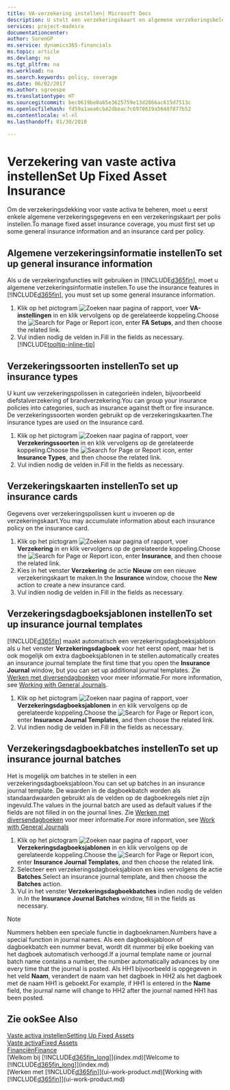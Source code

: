 ```yaml
---
title: VA-verzekering instellen| Microsoft Docs
description: U stelt een verzekeringskaart en algemene verzekeringsbeleidsgegevens in om verzekeringsdekking voor vaste activa te beheren.
services: project-madeira
documentationcenter: 
author: SorenGP
ms.service: dynamics365-financials
ms.topic: article
ms.devlang: na
ms.tgt_pltfrm: na
ms.workload: na
ms.search.keywords: policy, coverage
ms.date: 06/02/2017
ms.author: sgroespe
ms.translationtype: HT
ms.sourcegitcommit: bec0619be0a65e3625759e13d2866ac615d7513c
ms.openlocfilehash: fd59a1aea6cb42dbeac7c6978619a5648f877b52
ms.contentlocale: nl-nl
ms.lasthandoff: 01/30/2018

---
```

# <a name="set-up-fixed-asset-insurance"></a><span data-ttu-id="b9c94-103">Verzekering van vaste activa instellen</span><span class="sxs-lookup"><span data-stu-id="b9c94-103">Set Up Fixed Asset Insurance</span></span>
<span data-ttu-id="b9c94-104">Om de verzekeringsdekking voor vaste activa te beheren, moet u eerst enkele algemene verzekeringsgegevens en een verzekeringskaart per polis instellen.</span><span class="sxs-lookup"><span data-stu-id="b9c94-104">To manage fixed asset insurance coverage, you must first set up some general insurance information and an insurance card per policy.</span></span>

## <a name="to-set-up-general-insurance-information"></a><span data-ttu-id="b9c94-105">Algemene verzekeringsinformatie instellen</span><span class="sxs-lookup"><span data-stu-id="b9c94-105">To set up general insurance information</span></span>
<span data-ttu-id="b9c94-106">Als u de verzekeringsfuncties wilt gebruiken in [!INCLUDE[d365fin](includes/d365fin_md.md)], moet u algemene verzekeringsinformatie instellen.</span><span class="sxs-lookup"><span data-stu-id="b9c94-106">To use the insurance features in [!INCLUDE[d365fin](includes/d365fin_md.md)], you must set up some general insurance information.</span></span>  

1. <span data-ttu-id="b9c94-107">Klik op het pictogram ![Zoeken naar pagina of rapport](media/ui-search/search_small.png "pictogram Zoeken naar pagina of rapport"), voer **VA-instellingen** in en klik vervolgens op de gerelateerde koppeling.</span><span class="sxs-lookup"><span data-stu-id="b9c94-107">Choose the ![Search for Page or Report](media/ui-search/search_small.png "Search for Page or Report icon") icon, enter **FA Setups**, and then choose the related link.</span></span>  
2. <span data-ttu-id="b9c94-108">Vul indien nodig de velden in.</span><span class="sxs-lookup"><span data-stu-id="b9c94-108">Fill in the fields as necessary.</span></span> [!INCLUDE[tooltip-inline-tip](includes/tooltip-inline-tip_md.md)]  

## <a name="to-set-up-insurance-types"></a><span data-ttu-id="b9c94-109">Verzekeringssoorten instellen</span><span class="sxs-lookup"><span data-stu-id="b9c94-109">To set up insurance types</span></span>
<span data-ttu-id="b9c94-110">U kunt uw verzekeringspolissen in categorieën indelen, bijvoorbeeld diefstalverzekering of brandverzekering.</span><span class="sxs-lookup"><span data-stu-id="b9c94-110">You can group your insurance policies into categories, such as insurance against theft or fire insurance.</span></span> <span data-ttu-id="b9c94-111">De verzekeringssoorten worden gebruikt op de verzekeringskaarten.</span><span class="sxs-lookup"><span data-stu-id="b9c94-111">The insurance types are used on the insurance card.</span></span>

1. <span data-ttu-id="b9c94-112">Klik op het pictogram ![Zoeken naar pagina of rapport](media/ui-search/search_small.png "pictogram Zoeken naar pagina of rapport"), voer **Verzekeringssoorten** in en klik vervolgens op de gerelateerde koppeling.</span><span class="sxs-lookup"><span data-stu-id="b9c94-112">Choose the ![Search for Page or Report](media/ui-search/search_small.png "Search for Page or Report icon") icon, enter **Insurance Types**, and then choose the related link.</span></span>  
2. <span data-ttu-id="b9c94-113">Vul indien nodig de velden in.</span><span class="sxs-lookup"><span data-stu-id="b9c94-113">Fill in the fields as necessary.</span></span>

## <a name="to-set-up-insurance-cards"></a><span data-ttu-id="b9c94-114">Verzekeringskaarten instellen</span><span class="sxs-lookup"><span data-stu-id="b9c94-114">To set up insurance cards</span></span>
<span data-ttu-id="b9c94-115">Gegevens over verzekeringspolissen kunt u invoeren op de verzekeringskaart.</span><span class="sxs-lookup"><span data-stu-id="b9c94-115">You may accumulate information about each insurance policy on the insurance card.</span></span>  

1. <span data-ttu-id="b9c94-116">Klik op het pictogram ![Zoeken naar pagina of rapport](media/ui-search/search_small.png "pictogram Zoeken naar pagina of rapport"), voer **Verzekering** in en klik vervolgens op de gerelateerde koppeling.</span><span class="sxs-lookup"><span data-stu-id="b9c94-116">Choose the ![Search for Page or Report](media/ui-search/search_small.png "Search for Page or Report icon") icon, enter **Insurance**, and then choose the related link.</span></span>  
2. <span data-ttu-id="b9c94-117">Kies in het venster **Verzekering** de actie **Nieuw** om een nieuwe verzekeringskaart te maken.</span><span class="sxs-lookup"><span data-stu-id="b9c94-117">In the **Insurance** window, choose the **New** action to create a  new insurance card.</span></span>  
3. <span data-ttu-id="b9c94-118">Vul indien nodig de velden in.</span><span class="sxs-lookup"><span data-stu-id="b9c94-118">Fill in the fields as necessary.</span></span>

## <a name="to-set-up-insurance-journal-templates"></a><span data-ttu-id="b9c94-119">Verzekeringsdagboeksjablonen instellen</span><span class="sxs-lookup"><span data-stu-id="b9c94-119">To set up insurance journal templates</span></span>
[!INCLUDE[d365fin](includes/d365fin_md.md)] <span data-ttu-id="b9c94-120">maakt automatisch een verzekeringsdagboeksjabloon als u het venster **Verzekeringsdagboek** voor het eerst opent, maar het is ook mogelijk om extra dagboeksjablonen in te stellen.</span><span class="sxs-lookup"><span data-stu-id="b9c94-120">automatically creates an insurance journal template the first time that you open the **Insurance Journal** window, but you can set up additional journal templates.</span></span> <span data-ttu-id="b9c94-121">Zie [Werken met diversendagboeken](ui-work-general-journals.md) voor meer informatie.</span><span class="sxs-lookup"><span data-stu-id="b9c94-121">For more information, see [Working with General Journals](ui-work-general-journals.md).</span></span>  

1. <span data-ttu-id="b9c94-122">Klik op het pictogram ![Zoeken naar pagina of rapport](media/ui-search/search_small.png "pictogram Zoeken naar pagina of rapport"), voer **Verzekeringsdagboeksjablonen** in en klik vervolgens op de gerelateerde koppeling.</span><span class="sxs-lookup"><span data-stu-id="b9c94-122">Choose the ![Search for Page or Report](media/ui-search/search_small.png "Search for Page or Report icon") icon, enter **Insurance Journal Templates**, and then choose the related link.</span></span>  
2. <span data-ttu-id="b9c94-123">Vul indien nodig de velden in.</span><span class="sxs-lookup"><span data-stu-id="b9c94-123">Fill in the fields as necessary.</span></span>

## <a name="to-set-up-insurance-journal-batches"></a><span data-ttu-id="b9c94-124">Verzekeringsdagboekbatches instellen</span><span class="sxs-lookup"><span data-stu-id="b9c94-124">To set up insurance journal batches</span></span>
<span data-ttu-id="b9c94-125">Het is mogelijk om batches in te stellen in een verzekeringsdagboeksjabloon.</span><span class="sxs-lookup"><span data-stu-id="b9c94-125">You can set up batches in an insurance journal template.</span></span> <span data-ttu-id="b9c94-126">De waarden in de dagboekbatch worden als standaardwaarden gebruikt als de velden op de dagboekregels niet zijn ingevuld.</span><span class="sxs-lookup"><span data-stu-id="b9c94-126">The values in the journal batch are used as default values if the fields are not filled in on the journal lines.</span></span> <span data-ttu-id="b9c94-127">Zie [Werken met diversendagboeken](ui-work-general-journals.md) voor meer informatie.</span><span class="sxs-lookup"><span data-stu-id="b9c94-127">For more information, see [Work with General Journals](ui-work-general-journals.md)</span></span>  

1. <span data-ttu-id="b9c94-128">Klik op het pictogram ![Zoeken naar pagina of rapport](media/ui-search/search_small.png "pictogram Zoeken naar pagina of rapport"), voer **Verzekeringsdagboeksjablonen** in en klik vervolgens op de gerelateerde koppeling.</span><span class="sxs-lookup"><span data-stu-id="b9c94-128">Choose the ![Search for Page or Report](media/ui-search/search_small.png "Search for Page or Report icon") icon, enter **Insurance Journal Templates**, and then choose the related link.</span></span>  
2. <span data-ttu-id="b9c94-129">Selecteer een verzekeringsdagboeksjabloon en kies vervolgens de actie **Batches**.</span><span class="sxs-lookup"><span data-stu-id="b9c94-129">Select an insurance journal template, and then choose the **Batches** action.</span></span>
3. <span data-ttu-id="b9c94-130">Vul in het venster **Verzekeringsdagboekbatches** indien nodig de velden in.</span><span class="sxs-lookup"><span data-stu-id="b9c94-130">In the **Insurance Journal Batches** window, fill in the fields as necessary.</span></span>

> [!NOTE]  
>   <span data-ttu-id="b9c94-131">Nummers hebben een speciale functie in dagboeknamen.</span><span class="sxs-lookup"><span data-stu-id="b9c94-131">Numbers have a special function in journal names.</span></span> <span data-ttu-id="b9c94-132">Als een dagboeksjabloon of dagboekbatch een nummer bevat, wordt dit nummer bij elke boeking van het dagboek automatisch verhoogd.</span><span class="sxs-lookup"><span data-stu-id="b9c94-132">If a journal template name or journal batch name contains a number, the number automatically advances by one every time that the journal is posted.</span></span> <span data-ttu-id="b9c94-133">Als HH1 bijvoorbeeld is opgegeven in het veld **Naam**, verandert de naam van het dagboek in HH2 als het dagboek met de naam HH1 is geboekt.</span><span class="sxs-lookup"><span data-stu-id="b9c94-133">For example, if HH1 is entered in the **Name** field, the journal name will change to HH2 after the journal named HH1 has been posted.</span></span>

## <a name="see-also"></a><span data-ttu-id="b9c94-134">Zie ook</span><span class="sxs-lookup"><span data-stu-id="b9c94-134">See Also</span></span>
[<span data-ttu-id="b9c94-135">Vaste activa instellen</span><span class="sxs-lookup"><span data-stu-id="b9c94-135">Setting Up Fixed Assets</span></span>](fa-setup.md)  
[<span data-ttu-id="b9c94-136">Vaste activa</span><span class="sxs-lookup"><span data-stu-id="b9c94-136">Fixed Assets</span></span>](fa-manage.md)  
[<span data-ttu-id="b9c94-137">Financiën</span><span class="sxs-lookup"><span data-stu-id="b9c94-137">Finance</span></span>](finance.md)  
<span data-ttu-id="b9c94-138">[Welkom bij [!INCLUDE[d365fin_long](includes/d365fin_long_md.md)]](index.md)</span><span class="sxs-lookup"><span data-stu-id="b9c94-138">[Welcome to [!INCLUDE[d365fin_long](includes/d365fin_long_md.md)]](index.md)</span></span>  
<span data-ttu-id="b9c94-139">[Werken met [!INCLUDE[d365fin](includes/d365fin_md.md)]](ui-work-product.md)</span><span class="sxs-lookup"><span data-stu-id="b9c94-139">[Working with [!INCLUDE[d365fin](includes/d365fin_md.md)]](ui-work-product.md)</span></span>

